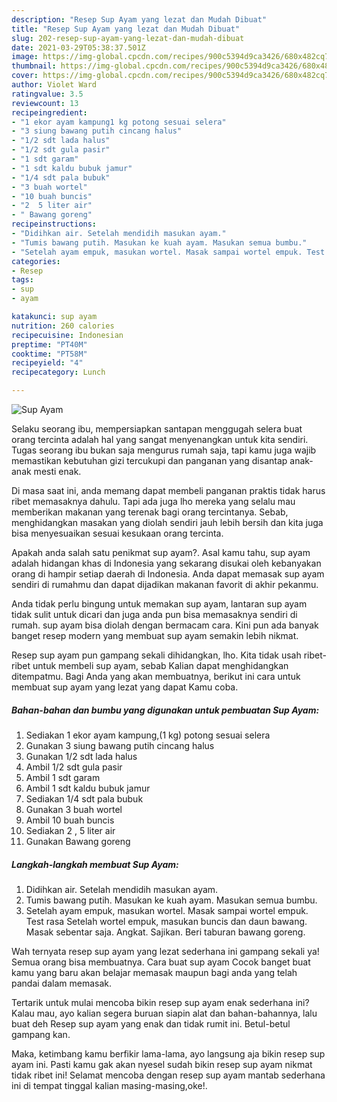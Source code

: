 ```yaml
---
description: "Resep Sup Ayam yang lezat dan Mudah Dibuat"
title: "Resep Sup Ayam yang lezat dan Mudah Dibuat"
slug: 202-resep-sup-ayam-yang-lezat-dan-mudah-dibuat
date: 2021-03-29T05:38:37.501Z
image: https://img-global.cpcdn.com/recipes/900c5394d9ca3426/680x482cq70/sup-ayam-foto-resep-utama.jpg
thumbnail: https://img-global.cpcdn.com/recipes/900c5394d9ca3426/680x482cq70/sup-ayam-foto-resep-utama.jpg
cover: https://img-global.cpcdn.com/recipes/900c5394d9ca3426/680x482cq70/sup-ayam-foto-resep-utama.jpg
author: Violet Ward
ratingvalue: 3.5
reviewcount: 13
recipeingredient:
- "1 ekor ayam kampung1 kg potong sesuai selera"
- "3 siung bawang putih cincang halus"
- "1/2 sdt lada halus"
- "1/2 sdt gula pasir"
- "1 sdt garam"
- "1 sdt kaldu bubuk jamur"
- "1/4 sdt pala bubuk"
- "3 buah wortel"
- "10 buah buncis"
- "2  5 liter air"
- " Bawang goreng"
recipeinstructions:
- "Didihkan air. Setelah mendidih masukan ayam."
- "Tumis bawang putih. Masukan ke kuah ayam. Masukan semua bumbu."
- "Setelah ayam empuk, masukan wortel. Masak sampai wortel empuk. Test rasa Setelah wortel empuk, masukan buncis dan daun bawang. Masak sebentar saja. Angkat. Sajikan. Beri taburan bawang goreng."
categories:
- Resep
tags:
- sup
- ayam

katakunci: sup ayam 
nutrition: 260 calories
recipecuisine: Indonesian
preptime: "PT40M"
cooktime: "PT58M"
recipeyield: "4"
recipecategory: Lunch

---
```



![Sup Ayam](https://img-global.cpcdn.com/recipes/900c5394d9ca3426/680x482cq70/sup-ayam-foto-resep-utama.jpg)

Selaku seorang ibu, mempersiapkan santapan menggugah selera buat orang tercinta adalah hal yang sangat menyenangkan untuk kita sendiri. Tugas seorang ibu bukan saja mengurus rumah saja, tapi kamu juga wajib memastikan kebutuhan gizi tercukupi dan panganan yang disantap anak-anak mesti enak.

Di masa  saat ini, anda memang dapat membeli panganan praktis tidak harus ribet memasaknya dahulu. Tapi ada juga lho mereka yang selalu mau memberikan makanan yang terenak bagi orang tercintanya. Sebab, menghidangkan masakan yang diolah sendiri jauh lebih bersih dan kita juga bisa menyesuaikan sesuai kesukaan orang tercinta. 



Apakah anda salah satu penikmat sup ayam?. Asal kamu tahu, sup ayam adalah hidangan khas di Indonesia yang sekarang disukai oleh kebanyakan orang di hampir setiap daerah di Indonesia. Anda dapat memasak sup ayam sendiri di rumahmu dan dapat dijadikan makanan favorit di akhir pekanmu.

Anda tidak perlu bingung untuk memakan sup ayam, lantaran sup ayam tidak sulit untuk dicari dan juga anda pun bisa memasaknya sendiri di rumah. sup ayam bisa diolah dengan bermacam cara. Kini pun ada banyak banget resep modern yang membuat sup ayam semakin lebih nikmat.

Resep sup ayam pun gampang sekali dihidangkan, lho. Kita tidak usah ribet-ribet untuk membeli sup ayam, sebab Kalian dapat menghidangkan ditempatmu. Bagi Anda yang akan membuatnya, berikut ini cara untuk membuat sup ayam yang lezat yang dapat Kamu coba.

<!--inarticleads1-->

##### Bahan-bahan dan bumbu yang digunakan untuk pembuatan Sup Ayam:

1. Sediakan 1 ekor ayam kampung,(1 kg) potong sesuai selera
1. Gunakan 3 siung bawang putih cincang halus
1. Gunakan 1/2 sdt lada halus
1. Ambil 1/2 sdt gula pasir
1. Ambil 1 sdt garam
1. Ambil 1 sdt kaldu bubuk jamur
1. Sediakan 1/4 sdt pala bubuk
1. Gunakan 3 buah wortel
1. Ambil 10 buah buncis
1. Sediakan 2 , 5 liter air
1. Gunakan  Bawang goreng




<!--inarticleads2-->

##### Langkah-langkah membuat Sup Ayam:

1. Didihkan air. Setelah mendidih masukan ayam.
1. Tumis bawang putih. Masukan ke kuah ayam. Masukan semua bumbu.
1. Setelah ayam empuk, masukan wortel. Masak sampai wortel empuk. Test rasa Setelah wortel empuk, masukan buncis dan daun bawang. Masak sebentar saja. Angkat. Sajikan. Beri taburan bawang goreng.




Wah ternyata resep sup ayam yang lezat sederhana ini gampang sekali ya! Semua orang bisa membuatnya. Cara buat sup ayam Cocok banget buat kamu yang baru akan belajar memasak maupun bagi anda yang telah pandai dalam memasak.

Tertarik untuk mulai mencoba bikin resep sup ayam enak sederhana ini? Kalau mau, ayo kalian segera buruan siapin alat dan bahan-bahannya, lalu buat deh Resep sup ayam yang enak dan tidak rumit ini. Betul-betul gampang kan. 

Maka, ketimbang kamu berfikir lama-lama, ayo langsung aja bikin resep sup ayam ini. Pasti kamu gak akan nyesel sudah bikin resep sup ayam nikmat tidak ribet ini! Selamat mencoba dengan resep sup ayam mantab sederhana ini di tempat tinggal kalian masing-masing,oke!.

